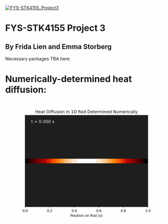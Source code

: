 [![FYS-STK4155_Project3](https://github.com/emmastorberg/FYS-STK4155_Project3/blob/main/actions/workflows/main.yml/badge.svg)](https://github.com/emmastorberg/FYS-STK4155_Project3/blob/main/actions/workflows/main.yml)

# FYS-STK4155 Project 3
## By Frida Lien and Emma Storberg

Necessary packages TBA here.

# Numerically-determined heat diffusion:
![alt text](https://github.com/emmastorberg/FYS-STK4155_Project3/blob/main/numerical_diffusion.gif)
